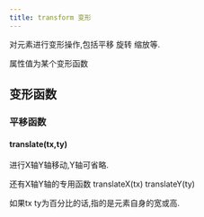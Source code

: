 ```yaml
---
title: transform 变形
---
```


对元素进行变形操作,包括平移 旋转 缩放等.

属性值为某个变形函数

## 变形函数

### 平移函数

#### translate(tx,ty)

进行X轴Y轴移动,Y轴可省略.

还有X轴Y轴的专用函数 translateX(tx) translateY(ty)

如果tx ty为百分比的话,指的是元素自身的宽或高.